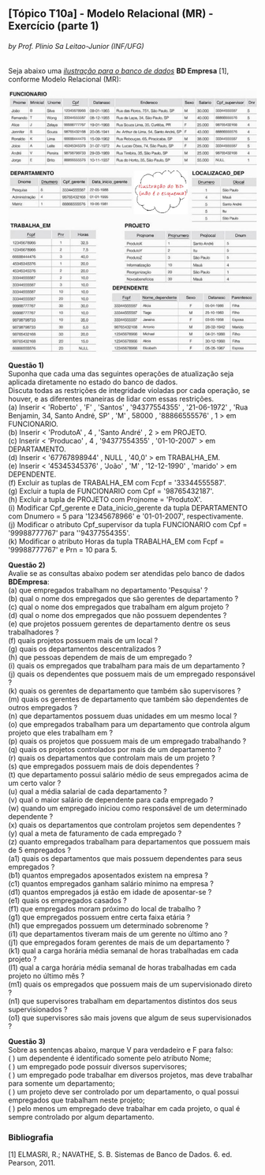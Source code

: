 ## [Tópico T10a] - Modelo Relacional (MR) - Exercício (parte 1)
###### *by Prof. Plinio Sa Leitao-Junior (INF/UFG)*

Seja abaixo uma [*ilustração para o banco de dados*](../media/fig-mr-2.jpg) **BD Empresa** [1], conforme Modelo Relacional (MR):

<img src="../media/fig-mr-2.jpg" width="650">

**Questão 1)**<br>
Suponha que cada uma das seguintes operações de atualização seja aplicada diretamente no estado do banco de dados.<br>
Discuta todas as restrições de integridade violadas por cada operação, se houver, e as diferentes maneiras de lidar com essas restrições.<br>
(a) Inserir < 'Roberto' , 'F' , 'Santos' , '94377554355' , '21-06-1972' , 'Rua Benjamin, 34, Santo André, SP' , 'M' , 58000 , '88866555576' , 1 > em FUNCIONARIO.<br>
(b) Inserir < 'ProdutoA' , 4 , 'Santo André' , 2 > em PROJETO.<br>
(c) Inserir < 'Producao' , 4 , '94377554355' , '01-10-2007' > em DEPARTAMENTO.<br>
(d) Inserir < '67767898944' , NULL , '40,0' > em TRABALHA_EM.<br>
(e) Inserir < '45345345376' , 'João' , 'M' , '12-12-1990' , 'marido' > em DEPENDENTE.<br>
(f) Excluir as tuplas de TRABALHA_EM com Fcpf = '33344555587'.<br>
(g) Excluir a tupla de FUNCIONARIO com Cpf = '98765432187'.<br>
(h) Excluir a tupla de PROJETO com Projnome = 'ProdutoX'.<br>
(i) Modificar Cpf_gerente e Data_inicio_gerente da tupla DEPARTAMENTO com Dnumero = 5 para '12345678966' e '01-01-2007', respectivamente.<br>
(j) Modificar o atributo Cpf_supervisor da tupla FUNCIONARIO com Cpf = '99988777767' para ''94377554355'.<br>
(k) Modificar o atributo Horas da tupla TRABALHA_EM com Fcpf = '99988777767' e Prn = 10 para 5.<br>

**Questão 2)**<br>
Avalie se as consultas abaixo podem ser atendidas pelo banco de dados **BDEmpresa**:<br>
(a) que empregados trabalham no departamento 'Pesquisa' ?<br>
(b) qual o nome dos empregados que são gerentes de departamento ?<br>
(c) qual o nome dos empregados que trabalham em algum projeto ?<br>
(d) qual o nome dos empregados que não possuem dependentes ?<br>
(e) que projetos possuem gerentes de departamento dentre os seus trabalhadores ?<br>
(f) quais projetos possuem mais de um local ?<br>
(g) quais os departamentos descentralizados ?<br>
(h) que pessoas dependem de mais de um empregado ?<br>
(i) quais os empregados que trabalham para mais de um departamento ?<br>
(j) quais os dependentes que possuem mais de um empregado responsável ?<br>
(k) quais os gerentes de departamento que também são supervisores ?<br>
(m) quais os gerentes de departamento que também são dependentes de outros empregados ?<br>
(n) que departamentos possuem duas unidades em um mesmo local ?<br>
(o) que empregados trabalham para um departamento que controla algum projeto que eles  trabalham em ?<br>
(p) quais os projetos que possuem mais de um empregado trabalhando ?<br>
(q) quais os projetos controlados por mais de um departamento ?<br>
(r) quais os departamentos que controlam mais de um projeto ?<br>
(s) que empregados possuem mais de dois dependentes ?<br>
(t) que departamento possui salário médio de seus empregados acima de um certo valor ?<br>
(u) qual a média salarial de cada departamento ?<br>
(v) qual o maior salário de dependente para cada empregado ?<br>
(w) quando um empregado iniciou como responsável de um determinado dependente ?<br>
(x) quais os departamentos que controlam projetos sem dependentes ?<br>
(y) qual a meta de faturamento de cada empregado ?<br>
(z) quanto empregados trabalham para departamentos que possuem mais de 5 empregados ?<br>
(a1) quais os departamentos que mais possuem dependentes para seus empregados ?<br>
(b1) quantos empregados aposentados existem na empresa ?<br>
(c1) quantos empregados ganham salário mínimo na empresa ?<br>
(d1) quantos empregados já estão em idade de aposentar-se ?<br>
(e1) quais os empregados casados ?<br>
(f1) que empregados moram próximo do local de trabalho ?<br>
(g1) que empregados possuem entre certa faixa etária ?<br>
(h1) que empregados possuem um determinado sobrenome ?<br>
(i1) que departamentos tiveram mais de um gerente no último ano ?<br>
(j1) que empregados foram gerentes de mais de um departamento ?<br>
(k1) qual a carga horária média semanal de horas trabalhadas em cada projeto ?<br>
(l1) qual a carga horária média semanal de horas trabalhadas em cada projeto no último mês ?<br>
(m1) quais os empregados que possuem mais de um supervisionado direto ?<br>
(n1) que supervisores trabalham em departamentos distintos dos seus supervisionados ?<br>
(o1) que supervisores são mais jovens que algum de seus supervisionados ?<br>

**Questão 3)**<br>
Sobre as sentenças abaixo, marque V para verdadeiro e F para falso:<br>
(  ) um dependente é identificado somente pelo atributo Nome;<br>
(  ) um empregado pode possuir diversos supervisores;<br>
(  ) um empregado pode trabalhar em diversos projetos, mas deve trabalhar para somente um departamento;<br>
(  ) um projeto deve ser controlado por um departamento, o qual possui empregados que trabalham neste projeto;<br>
(  ) pelo menos um empregado deve trabalhar em cada projeto, o qual é sempre controlado por algum departamento.<br>

### Bibliografia

[1] ELMASRI, R.; NAVATHE, S. B. Sistemas de Banco de Dados. 6. ed. Pearson, 2011.
